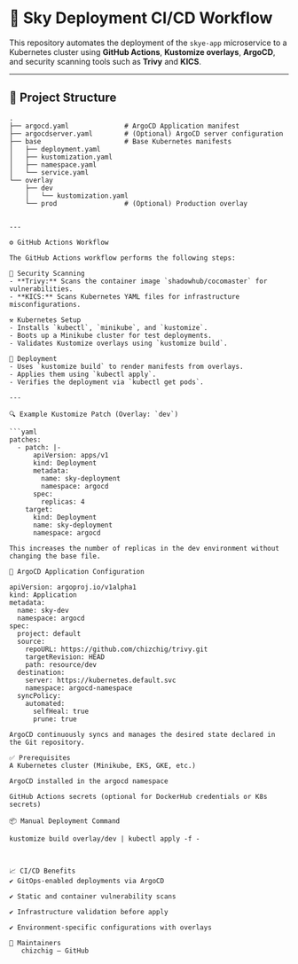 # 🚀 Sky Deployment CI/CD Workflow

This repository automates the deployment of the `skye-app` microservice to a Kubernetes cluster using **GitHub Actions**, **Kustomize overlays**, **ArgoCD**, and security scanning tools such as **Trivy** and **KICS**.

---

## 📁 Project Structure

```text
.
├── argocd.yaml              # ArgoCD Application manifest
├── argocdserver.yaml        # (Optional) ArgoCD server configuration
├── base                     # Base Kubernetes manifests
│   ├── deployment.yaml
│   ├── kustomization.yaml
│   ├── namespace.yaml
│   └── service.yaml
└── overlay
    ├── dev
    │   └── kustomization.yaml
    └── prod                 # (Optional) Production overlay


---

⚙️ GitHub Actions Workflow

The GitHub Actions workflow performs the following steps:

🔐 Security Scanning
- **Trivy:** Scans the container image `shadowhub/cocomaster` for vulnerabilities.
- **KICS:** Scans Kubernetes YAML files for infrastructure misconfigurations.

⚒️ Kubernetes Setup
- Installs `kubectl`, `minikube`, and `kustomize`.
- Boots up a Minikube cluster for test deployments.
- Validates Kustomize overlays using `kustomize build`.

🚀 Deployment
- Uses `kustomize build` to render manifests from overlays.
- Applies them using `kubectl apply`.
- Verifies the deployment via `kubectl get pods`.

---

🔍 Example Kustomize Patch (Overlay: `dev`)

```yaml
patches:
  - patch: |-
      apiVersion: apps/v1
      kind: Deployment
      metadata:
        name: sky-deployment
        namespace: argocd
      spec:
        replicas: 4
    target:
      kind: Deployment
      name: sky-deployment
      namespace: argocd

This increases the number of replicas in the dev environment without changing the base file.

🚦 ArgoCD Application Configuration

apiVersion: argoproj.io/v1alpha1
kind: Application
metadata:
  name: sky-dev
  namespace: argocd
spec:
  project: default
  source:
    repoURL: https://github.com/chizchig/trivy.git
    targetRevision: HEAD
    path: resource/dev
  destination:
    server: https://kubernetes.default.svc
    namespace: argocd-namespace
  syncPolicy:
    automated:
      selfHeal: true
      prune: true

ArgoCD continuously syncs and manages the desired state declared in the Git repository.

✅ Prerequisites
A Kubernetes cluster (Minikube, EKS, GKE, etc.)

ArgoCD installed in the argocd namespace

GitHub Actions secrets (optional for DockerHub credentials or K8s secrets)

📦 Manual Deployment Command

kustomize build overlay/dev | kubectl apply -f -



📈 CI/CD Benefits
✔️ GitOps-enabled deployments via ArgoCD

✔️ Static and container vulnerability scans

✔️ Infrastructure validation before apply

✔️ Environment-specific configurations with overlays

👥 Maintainers
   chizchig – GitHub